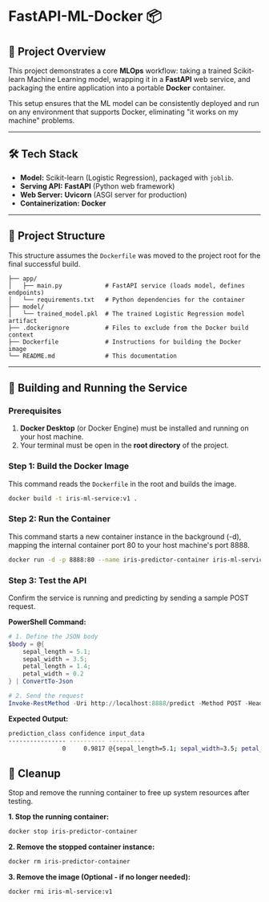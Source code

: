 # FastAPI-ML-Docker 📦

## 🎯 Project Overview
This project demonstrates a core **MLOps** workflow: taking a trained Scikit-learn Machine Learning model, wrapping it in a **FastAPI** web service, and packaging the entire application into a portable **Docker** container.

This setup ensures that the ML model can be consistently deployed and run on any environment that supports Docker, eliminating "it works on my machine" problems.

---

## 🛠️ Tech Stack
* **Model:** Scikit-learn (Logistic Regression), packaged with `joblib`.
* **Serving API:** **FastAPI** (Python web framework)
* **Web Server:** **Uvicorn** (ASGI server for production)
* **Containerization:** **Docker**

---

## 📂 Project Structure
This structure assumes the `Dockerfile` was moved to the project root for the final successful build.

```mlops-docker-project/
├── app/
│   ├── main.py            # FastAPI service (loads model, defines endpoints)
│   └── requirements.txt   # Python dependencies for the container
├── model/
│   └── trained_model.pkl  # The trained Logistic Regression model artifact
├── .dockerignore          # Files to exclude from the Docker build context
├── Dockerfile             # Instructions for building the Docker image
└── README.md              # This documentation 
```

---

## 🚀 Building and Running the Service

### Prerequisites
1.  **Docker Desktop** (or Docker Engine) must be installed and running on your host machine.
2.  Your terminal must be open in the **root directory** of the project.

### Step 1: Build the Docker Image

This command reads the `Dockerfile` in the root and builds the image.

```bash
docker build -t iris-ml-service:v1 .
```

### Step 2: Run the Container
This command starts a new container instance in the background (-d), mapping the internal container port 80 to your host machine's port 8888.
```bash
docker run -d -p 8888:80 --name iris-predictor-container iris-ml-service:v1
```
### Step 3: Test the API
Confirm the service is running and predicting by sending a sample POST request.

**PowerShell Command:**
```powershell
# 1. Define the JSON body
$body = @{ 
    sepal_length = 5.1; 
    sepal_width = 3.5; 
    petal_length = 1.4; 
    petal_width = 0.2 
} | ConvertTo-Json

# 2. Send the request
Invoke-RestMethod -Uri http://localhost:8888/predict -Method POST -Headers @{"Content-Type" = "application/json"} -Body $body
```

**Expected Output:**
```bash
prediction_class confidence input_data                                                             
---------------- ---------- ----------                                                             
               0     0.9817 @{sepal_length=5.1; sepal_width=3.5; petal_length=1.4; petal_width=0.2}
```

## 🧹 Cleanup
Stop and remove the running container to free up system resources after testing.

**1. Stop the running container:**
```bash
docker stop iris-predictor-container
```
**2. Remove the stopped container instance:**

```bash
docker rm iris-predictor-container
```

**3. Remove the image (Optional - if no longer needed):**

```bash
docker rmi iris-ml-service:v1
```
